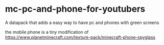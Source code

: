 # mc-pc-and-phone-for-youtubers
A datapack that adds  a easy way to have pc and phones with green screens

the mobile phone is a tiny modification of https://www.planetminecraft.com/texture-pack/minecraft-phone-spyglass
